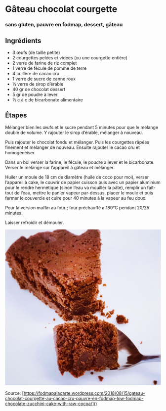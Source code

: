 # Gâteau chocolat courgette
### sans gluten, pauvre en fodmap, dessert, gâteau

## Ingrédients

- 3 œufs (de taille petite)
- 2 courgettes pelées et vidées (ou une courgette entière)
- 2 verre de farine de riz complet
- 1 verre de fécule de pomme de terre
- 4 cuillère de cacao cru
- 1 verre de sucre de canne roux
- ½ verre de sirop d’érable
- 40 gr de chocolat dessert
- 5 gr de poudre à lever
- ½ c à c de bicarbonate alimentaire

## Étapes

Mélanger bien les œufs et le sucre pendant 5 minutes pour que le mélange double de volume. Y rajouter le sirop d’érable, mélanger à nouveau.

Puis rajouter le chocolat fondu et mélanger. Puis les courgettes râpées finement et mélanger de nouveau. Ensuite rajouter le cacao cru et homogénéiser.

Dans un bol verser la farine, le fécule, le poudre à lever et le bicarbonate. Verser le mélange sur l’appareil à gâteau et mélanger.

Huiler un moule de 18 cm de diamètre (huile de coco pour moi), verser l’appareil à cake, le couvrir de papier cuisson puis avec un papier aluminium pour le rendre hermétique (sinon l’eau va mouiller la pâte), remplir un fait-tout de l’eau, mettre le panier vapeur par-dessus, placer le moule et puis fermer le couvercle et cuire pour 40 minutes à la vapeur au feu doux.

Pour la version muffin au four ; four préchauffé à 180°C pendant 20/25 minutes.

Laisser refroidir et démouler.

![Photo](image1.jpg)

Source: [https://fodmapalacarte.wordpress.com/2018/08/15/gateau-chocolat-courgette-au-cacao-cru-pauvre-en-fodmap-low-fodmap-chocolate-zucchini-cake-with-raw-cocoa/]()
